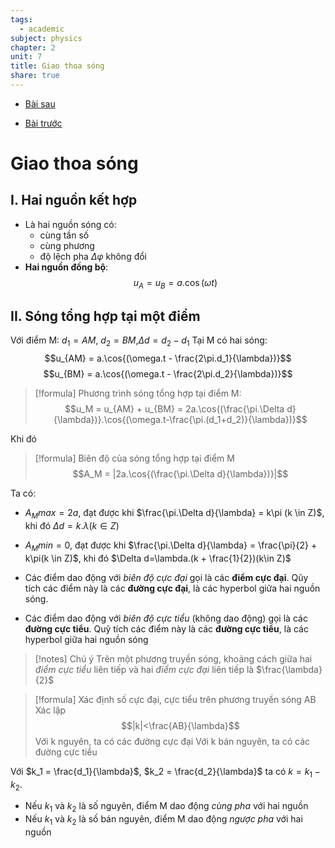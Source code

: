 ```yaml
---
tags:
  - academic
subject: physics
chapter: 2
unit: 7
title: Giao thoa sóng
share: true
---
```




- [Bài sau](./VL1208%20-%20S%C3%B3ng%20d%E1%BB%ABng.md)


- [Bài trước](./VL1206%20-%20S%C3%B3ng.md)


# Giao thoa sóng
## I. Hai nguồn kết hợp
- Là hai nguồn sóng có:
	- cùng tần số
	- cùng phương
	- độ lệch pha $\Delta \varphi$ không đổi
- **Hai nguồn đồng bộ**:
$$u_A = u_B = a.\cos{(\omega t)}$$
## II. Sóng tổng hợp tại một điểm
Với điểm M:
$d_1 = AM$, $d_2 = BM$,$\Delta d = d_2-d_1$
Tại M có hai sóng:
$$u_{AM} = a.\cos{(\omega.t - \frac{2\pi.d_1}{\lambda})}$$
$$u_{BM} = a.\cos{(\omega.t - \frac{2\pi.d_2}{\lambda})}$$
>[!formula] Phương trình sóng tổng hợp tại điểm M:
> $$u_M = u_{AM} + u_{BM} = 2a.\cos{(\frac{\pi.\Delta d}{\lambda})}.\cos{(\omega.t-\frac{\pi.(d_1+d_2)}{\lambda})}$$

Khi đó 
>[!formula] Biên độ của sóng tổng hợp tại điểm M
>$$A_M = |2a.\cos{(\frac{\pi.\Delta d}{\lambda})}|$$

Ta có:
- $A_M max = 2a$, đạt được khi $\frac{\pi.\Delta d}{\lambda} = k\pi (k \in Z)$, khi đó $\Delta d = k.\lambda(k\in Z)$
- $A_M min = 0$, đạt được khi $\frac{\pi.\Delta d}{\lambda} = \frac{\pi}{2} + k\pi(k \in Z)$, khi đó $\Delta d=\lambda.(k + \frac{1}{2})(k\in Z)$

- Các điểm dao động với _biên độ cực đại_ gọi là các **điểm cực đại**. Qũy tích các điểm này là các **đường cực đại**, là các hyperbol giữa hai nguồn sóng.
- Các điểm dao động với _biên độ cực tiểu_ (không dao động) gọi là các **đường cực tiểu**. Quỹ tích các điểm này là các **đường cực tiểu**, là các hyperbol giữa hai nguồn sóng

>[!notes] Chú ý 
>Trên một phương truyền sóng, khoảng cách giữa hai _điểm cực tiểu_ liên tiếp và hai _điểm cực đại_ liên tiếp là $\frac{\lambda}{2}$

>[!formula] Xác định số cực đại, cực tiểu trên phương truyền sóng AB
>Xác lập $$|k|<\frac{AB}{\lambda}$$
>Với k nguyên, ta có các đường cực đại
>Với k bán nguyên, ta có các đường cực tiểu

Với $k_1 = \frac{d_1}{\lambda}$, $k_2 = \frac{d_2}{\lambda}$ ta có $k = k_1 -k_2$.
- Nếu $k_1$ và $k_2$ là số nguyên, điểm M dao động _cùng pha_ với hai nguồn
- Nếu $k_1$ và $k_2$ là số bán nguyên, điểm M dao động _ngược pha_ với hai nguồn